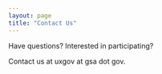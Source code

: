 ```yaml
---
layout: page
title: "Contact Us"
---
```


Have questions?  Interested in participating?  
  
Contact us at uxgov at gsa dot gov.  
